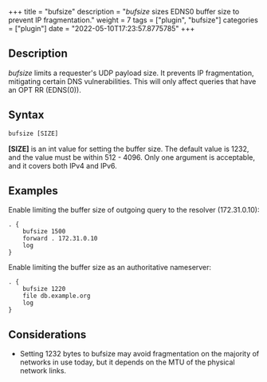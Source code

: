 +++
title = "bufsize"
description = "*bufsize* sizes EDNS0 buffer size to prevent IP fragmentation."
weight = 7
tags = ["plugin", "bufsize"]
categories = ["plugin"]
date = "2022-05-10T17:23:57.8775785"
+++

## Description
*bufsize* limits a requester's UDP payload size.
It prevents IP fragmentation, mitigating certain DNS vulnerabilities.
This will only affect queries that have an OPT RR (EDNS(0)).

## Syntax
```txt
bufsize [SIZE]
```

**[SIZE]** is an int value for setting the buffer size.
The default value is 1232, and the value must be within 512 - 4096.
Only one argument is acceptable, and it covers both IPv4 and IPv6.

## Examples
Enable limiting the buffer size of outgoing query to the resolver (172.31.0.10):
```corefile
. {
    bufsize 1500
    forward . 172.31.0.10
    log
}
```

Enable limiting the buffer size as an authoritative nameserver:
```corefile
. {
    bufsize 1220
    file db.example.org
    log
}
```

## Considerations
- Setting 1232 bytes to bufsize may avoid fragmentation on the majority of networks in use today, but it depends on the MTU of the physical network links.
